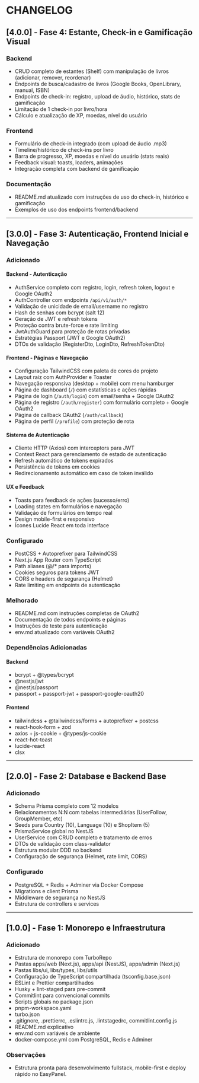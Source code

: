# CHANGELOG

## [4.0.0] - Fase 4: Estante, Check-in e Gamificação Visual

### Backend
- CRUD completo de estantes (Shelf) com manipulação de livros (adicionar, remover, reordenar)
- Endpoints de busca/cadastro de livros (Google Books, OpenLibrary, manual, ISBN)
- Endpoints de check-in: registro, upload de áudio, histórico, stats de gamificação
- Limitação de 1 check-in por livro/hora
- Cálculo e atualização de XP, moedas, nível do usuário

### Frontend
- Formulário de check-in integrado (com upload de áudio .mp3)
- Timeline/histórico de check-ins por livro
- Barra de progresso, XP, moedas e nível do usuário (stats reais)
- Feedback visual: toasts, loaders, animações
- Integração completa com backend de gamificação

### Documentação
- README.md atualizado com instruções de uso do check-in, histórico e gamificação
- Exemplos de uso dos endpoints frontend/backend

---

## [3.0.0] - Fase 3: Autenticação, Frontend Inicial e Navegação

### Adicionado

#### Backend - Autenticação
- AuthService completo com registro, login, refresh token, logout e Google OAuth2
- AuthController com endpoints `/api/v1/auth/*`
- Validação de unicidade de email/username no registro
- Hash de senhas com bcrypt (salt 12)
- Geração de JWT e refresh tokens
- Proteção contra brute-force e rate limiting
- JwtAuthGuard para proteção de rotas privadas
- Estratégias Passport (JWT e Google OAuth2)
- DTOs de validação (RegisterDto, LoginDto, RefreshTokenDto)

#### Frontend - Páginas e Navegação
- Configuração TailwindCSS com paleta de cores do projeto
- Layout raiz com AuthProvider e Toaster
- Navegação responsiva (desktop + mobile) com menu hamburger
- Página de dashboard (`/`) com estatísticas e ações rápidas
- Página de login (`/auth/login`) com email/senha + Google OAuth2
- Página de registro (`/auth/register`) com formulário completo + Google OAuth2
- Página de callback OAuth2 (`/auth/callback`)
- Página de perfil (`/profile`) com proteção de rota

#### Sistema de Autenticação
- Cliente HTTP (Axios) com interceptors para JWT
- Context React para gerenciamento de estado de autenticação
- Refresh automático de tokens expirados
- Persistência de tokens em cookies
- Redirecionamento automático em caso de token inválido

#### UX e Feedback
- Toasts para feedback de ações (sucesso/erro)
- Loading states em formulários e navegação
- Validação de formulários em tempo real
- Design mobile-first e responsivo
- Ícones Lucide React em toda interface

### Configurado
- PostCSS + Autoprefixer para TailwindCSS
- Next.js App Router com TypeScript
- Path aliases (@/* para imports)
- Cookies seguros para tokens JWT
- CORS e headers de segurança (Helmet)
- Rate limiting em endpoints de autenticação

### Melhorado
- README.md com instruções completas de OAuth2
- Documentação de todos endpoints e páginas
- Instruções de teste para autenticação
- env.md atualizado com variáveis OAuth2

### Dependências Adicionadas

#### Backend
- bcrypt + @types/bcrypt
- @nestjs/jwt
- @nestjs/passport
- passport + passport-jwt + passport-google-oauth20

#### Frontend
- tailwindcss + @tailwindcss/forms + autoprefixer + postcss
- react-hook-form + zod
- axios + js-cookie + @types/js-cookie
- react-hot-toast
- lucide-react
- clsx

---

## [2.0.0] - Fase 2: Database e Backend Base

### Adicionado
- Schema Prisma completo com 12 modelos
- Relacionamentos N:N com tabelas intermediárias (UserFollow, GroupMember, etc)
- Seeds para Country (10), Language (10) e ShopItem (5)
- PrismaService global no NestJS
- UserService com CRUD completo e tratamento de erros
- DTOs de validação com class-validator
- Estrutura modular DDD no backend
- Configuração de segurança (Helmet, rate limit, CORS)

### Configurado
- PostgreSQL + Redis + Adminer via Docker Compose
- Migrations e client Prisma
- Middleware de segurança no NestJS
- Estrutura de controllers e services

---

## [1.0.0] - Fase 1: Monorepo e Infraestrutura

### Adicionado
- Estrutura de monorepo com TurboRepo
- Pastas apps/web (Next.js), apps/api (NestJS), apps/admin (Next.js)
- Pastas libs/ui, libs/types, libs/utils
- Configuração de TypeScript compartilhada (tsconfig.base.json)
- ESLint e Prettier compartilhados
- Husky + lint-staged para pre-commit
- Commitlint para convencional commits
- Scripts globais no package.json
- pnpm-workspace.yaml
- turbo.json
- .gitignore, .prettierrc, .eslintrc.js, .lintstagedrc, commitlint.config.js
- README.md explicativo
- env.md com variáveis de ambiente
- docker-compose.yml com PostgreSQL, Redis e Adminer

### Observações
- Estrutura pronta para desenvolvimento fullstack, mobile-first e deploy rápido no EasyPanel. 